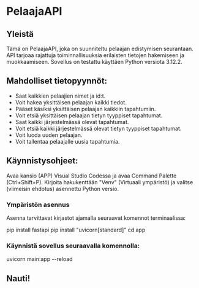 # PelaajaAPI

## Yleistä

Tämä on PelaajaAPI, joka on suunniteltu pelaajan edistymisen seurantaan. API tarjoaa rajattuja toiminnallisuuksia erilaisten tietojen hakemiseen ja muokkaamiseen. Sovellus on testattu käyttäen Python versiota 3.12.2.

## Mahdolliset tietopyynnöt:

- Saat kaikkien pelaajien nimet ja id:t.
- Voit hakea yksittäisen pelaajan kaikki tiedot.
- Pääset käsiksi yksittäisen pelaajan kaikkiin tapahtumiin.
- Voit etsiä yksittäisen pelaajan tietyn tyyppiset tapahtumat.
- Saat kaikki järjestelmässä olevat tapahtumat.
- Voit etsiä kaikki järjestelmässä olevat tietyn tyyppiset tapahtumat.
- Voit luoda uuden pelaajan.
- Voit tallentaa pelaajalle uusia tapahtumia.

## Käynnistysohjeet:

Avaa kansio (APP) Visual Studio Codessa ja avaa Command Palette (Ctrl+Shift+P). Kirjoita hakukenttään "Venv" (Virtuaali ympäristö) ja valitse (viimeisin ehdotus) asennettu Python versio.

### Ympäristön asennus

Asenna tarvittavat kirjastot ajamalla seuraavat komennot terminaalissa:

pip install fastapi
pip install "uvicorn[standard]"
cd app

### Käynnistä sovellus seuraavalla komennolla:

uvicorn main:app --reload

## Nauti!



